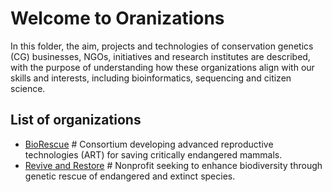 # Welcome to Oranizations
In this folder, the aim, projects and technologies of conservation genetics (CG) businesses, NGOs, initiatives and research institutes are described, with the purpose of understanding how these organizations align with our skills and interests, including bioinformatics, sequencing and citizen science.
## List of organizations
- [BioRescue](./BioRescue.md) # Consortium developing advanced reproductive technologies (ART) for saving critically endangered mammals.
- [Revive and Restore](./Revive%20and%20Restore.md) # Nonprofit seeking to enhance biodiversity through genetic rescue of endangered and extinct species.

